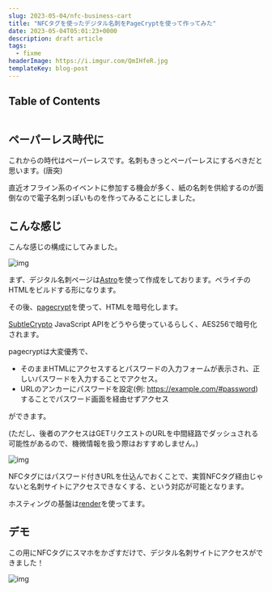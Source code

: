 ```yaml
---
slug: 2023-05-04/nfc-business-cart
title: "NFCタグを使ったデジタル名刺をPageCryptを使って作ってみた"
date: 2023-05-04T05:01:23+0000
description: draft article
tags:
  - fixme
headerImage: https://i.imgur.com/QmIHfeR.jpg
templateKey: blog-post
---
```


## Table of Contents

```toc

```

## ペーパーレス時代に

これからの時代はペーパーレスです。名刺もきっとペーパーレスにするべきだと思います。(唐突)

直近オフライン系のイベントに参加する機会が多く、紙の名刺を供給するのが面倒なので電子名刺っぽいものを作ってみることにしました。

## こんな感じ

こんな感じの構成にしてみました。

![img](https://i.imgur.com/Br1vCID.png)

まず、デジタル名刺ページは[Astro](https://docs.astro.build/ja/getting-started/)を使って作成をしております。ペライチのHTMLをビルドする形になります。

その後、[pagecrypt](https://www.maxlaumeister.com/pagecrypt/)を使って、HTMLを暗号化します。

[SubtleCrypto](https://developer.mozilla.org/en-US/docs/Web/API/SubtleCrypto) JavaScript APIをどうやら使っているらしく、AES256で暗号化されます。

pagecryptは大変優秀で、

- そのままHTMLにアクセスするとパスワードの入力フォームが表示され、正しいパスワードを入力することでアクセス。
- URLのアンカーにパスワードを設定(例: https://example.com/#password)することでパスワード画面を経由せずアクセス

ができます。

(ただし、後者のアクセスはGETリクエストのURLを中間経路でダッシュされる可能性があるので、機微情報を扱う際はおすすめしません。)

![img](https://i.imgur.com/1Oh9APi.png)

NFCタグにはパスワード付きURLを仕込んでおくことで、実質NFCタグ経由じゃないと名刺サイトにアクセスできなくする、という対応が可能となります。

ホスティングの基盤は[render](https://render.com/)を使ってます。

## デモ

この用にNFCタグにスマホをかざすだけで、デジタル名刺サイトにアクセスができました！

![img](https://i.imgur.com/K4G7266.gif)

